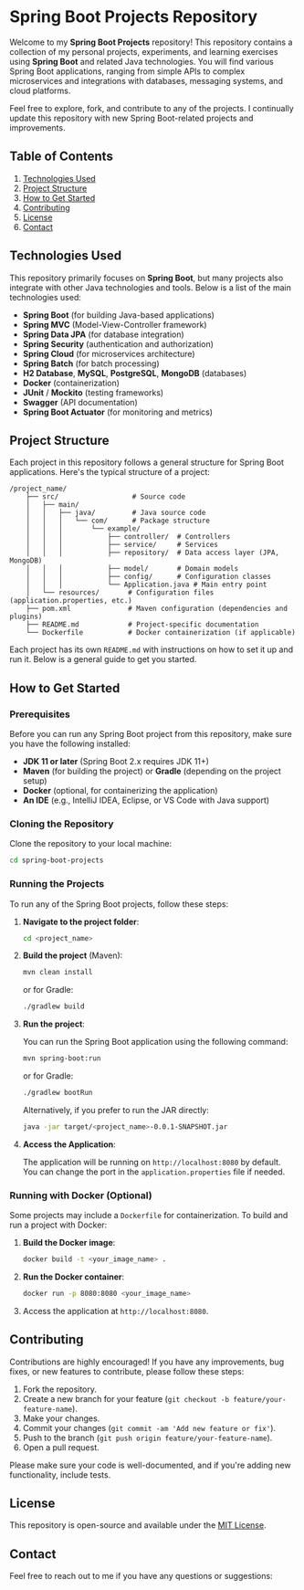 # Spring Boot Projects Repository

Welcome to my **Spring Boot Projects** repository! This repository contains a collection of my personal projects, experiments, and learning exercises using **Spring Boot** and related Java technologies. You will find various Spring Boot applications, ranging from simple APIs to complex microservices and integrations with databases, messaging systems, and cloud platforms.

Feel free to explore, fork, and contribute to any of the projects. I continually update this repository with new Spring Boot-related projects and improvements.

## Table of Contents

1. [Technologies Used](#technologies-used)
2. [Project Structure](#project-structure)
3. [How to Get Started](#how-to-get-started)
4. [Contributing](#contributing)
5. [License](#license)
6. [Contact](#contact)

## Technologies Used

This repository primarily focuses on **Spring Boot**, but many projects also integrate with other Java technologies and tools. Below is a list of the main technologies used:

- **Spring Boot** (for building Java-based applications)
- **Spring MVC** (Model-View-Controller framework)
- **Spring Data JPA** (for database integration)
- **Spring Security** (authentication and authorization)
- **Spring Cloud** (for microservices architecture)
- **Spring Batch** (for batch processing)
- **H2 Database**, **MySQL**, **PostgreSQL**, **MongoDB** (databases)
- **Docker** (containerization)
- **JUnit** / **Mockito** (testing frameworks)
- **Swagger** (API documentation)
- **Spring Boot Actuator** (for monitoring and metrics)

## Project Structure

Each project in this repository follows a general structure for Spring Boot applications. Here's the typical structure of a project:

```
/project_name/
    ├── src/                  # Source code
    │   ├── main/
    │   │   ├── java/         # Java source code
    │   │   │   └── com/      # Package structure
    │   │   │       └── example/       
    │   │   │           ├── controller/  # Controllers
    │   │   │           ├── service/     # Services
    │   │   │           ├── repository/  # Data access layer (JPA, MongoDB)
    │   │   │           ├── model/       # Domain models
    │   │   │           ├── config/      # Configuration classes
    │   │   │           └── Application.java # Main entry point
    │   └── resources/       # Configuration files (application.properties, etc.)
    ├── pom.xml              # Maven configuration (dependencies and plugins)
    ├── README.md            # Project-specific documentation
    └── Dockerfile           # Docker containerization (if applicable)
```

Each project has its own `README.md` with instructions on how to set it up and run it. Below is a general guide to get you started.

## How to Get Started

### Prerequisites

Before you can run any Spring Boot project from this repository, make sure you have the following installed:

- **JDK 11 or later** (Spring Boot 2.x requires JDK 11+)
- **Maven** (for building the project) or **Gradle** (depending on the project setup)
- **Docker** (optional, for containerizing the application)
- **An IDE** (e.g., IntelliJ IDEA, Eclipse, or VS Code with Java support)

### Cloning the Repository

Clone the repository to your local machine:

```bash
cd spring-boot-projects
```

### Running the Projects

To run any of the Spring Boot projects, follow these steps:

1. **Navigate to the project folder**:

   ```bash
   cd <project_name>
   ```

2. **Build the project** (Maven):

   ```bash
   mvn clean install
   ```

   or for Gradle:

   ```bash
   ./gradlew build
   ```

3. **Run the project**:

   You can run the Spring Boot application using the following command:

   ```bash
   mvn spring-boot:run
   ```

   or for Gradle:

   ```bash
   ./gradlew bootRun
   ```

   Alternatively, if you prefer to run the JAR directly:

   ```bash
   java -jar target/<project_name>-0.0.1-SNAPSHOT.jar
   ```

4. **Access the Application**:

   The application will be running on `http://localhost:8080` by default. You can change the port in the `application.properties` file if needed.

### Running with Docker (Optional)

Some projects may include a `Dockerfile` for containerization. To build and run a project with Docker:

1. **Build the Docker image**:

   ```bash
   docker build -t <your_image_name> .
   ```

2. **Run the Docker container**:

   ```bash
   docker run -p 8080:8080 <your_image_name>
   ```

3. Access the application at `http://localhost:8080`.

## Contributing

Contributions are highly encouraged! If you have any improvements, bug fixes, or new features to contribute, please follow these steps:

1. Fork the repository.
2. Create a new branch for your feature (`git checkout -b feature/your-feature-name`).
3. Make your changes.
4. Commit your changes (`git commit -am 'Add new feature or fix'`).
5. Push to the branch (`git push origin feature/your-feature-name`).
6. Open a pull request.

Please make sure your code is well-documented, and if you're adding new functionality, include tests.

## License

This repository is open-source and available under the [MIT License](LICENSE).

## Contact

Feel free to reach out to me if you have any questions or suggestions:
